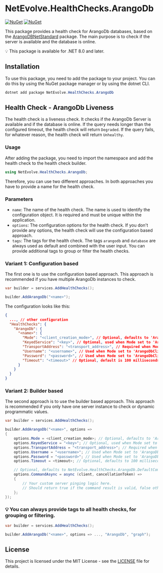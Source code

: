 # NetEvolve.HealthChecks.ArangoDb

[![NuGet](https://img.shields.io/nuget/v/NetEvolve.HealthChecks.ArangoDb?logo=nuget)](https://www.nuget.org/packages/NetEvolve.HealthChecks.ArangoDb/)
[![NuGet](https://img.shields.io/nuget/dt/NetEvolve.HealthChecks.ArangoDb?logo=nuget)](https://www.nuget.org/packages/NetEvolve.HealthChecks.ArangoDb/)

This package provides a health check for ArangoDb databases, based on the [ArangoDBNetStandard](https://www.nuget.org/packages/ArangoDBNetStandard/) package. The main purpose is to check if the server is available and the database is online.

:bulb: This package is available for .NET 8.0 and later.

## Installation
To use this package, you need to add the package to your project. You can do this by using the NuGet package manager or by using the dotnet CLI.
```powershell
dotnet add package NetEvolve.HealthChecks.ArangoDb
```

## Health Check - ArangoDb Liveness
The health check is a liveness check. It checks if the ArangoDb Server is available and if the database is online.
If the query needs longer than the configured timeout, the health check will return `Degraded`.
If the query fails, for whatever reason, the health check will return `Unhealthy`.

### Usage
After adding the package, you need to import the namespace and add the health check to the health check builder.
```csharp
using NetEvolve.HealthChecks.ArangoDb;
```
Therefore, you can use two different approaches. In both approaches you have to provide a name for the health check.

### Parameters
- `name`: The name of the health check. The name is used to identify the configuration object. It is required and must be unique within the application.
- `options`: The configuration options for the health check. If you don't provide any options, the health check will use the configuration based approach.
- `tags`: The tags for the health check. The tags `arangodb` and `database` are always used as default and combined with the user input. You can provide additional tags to group or filter the health checks.

### Variant 1: Configuration based
The first one is to use the configuration based approach. This approach is recommended if you have multiple ArangoDb instances to check.
```csharp
var builder = services.AddHealthChecks();

builder.AddArangoDb("<name>");
```

The configuration looks like this:
```json
{
  ..., // other configuration
  "HealthChecks": {
    "ArangoDb": {
      "<name>": {
        "Mode": "<client_creation_mode>", // Optional, defaults to 'ArangoDbClientCreationMode.ServiceProvider'
        "KeyedService": "<key>", // Optional, used when Mode set to 'ArangoDbClientCreationMode.ServiceProvider'
        "TransportAddress": "<transport_address>", // Required when Mode set to 'ArangoDbClientCreationMode.Internal'
        "Username": "<username>", // Used when Mode set to 'ArangoDbClientCreationMode.Internal' and required when Password is set
        "Password": "<password>", // Used when Mode set to 'ArangoDbClientCreationMode.Internal' and required when Username is set
        "Timeout": "<timeout>" // Optional, default is 100 milliseconds
      }
    }
  }
}
```

### Variant 2: Builder based
The second approach is to use the builder based approach. This approach is recommended if you only have one server instance to check or dynamic programmatic values.
```csharp
var builder = services.AddHealthChecks();

builder.AddArangoDb("<name>", options =>
{
    options.Mode = <client_creation_mode>; // Optional, defaults to 'ArangoDbClientCreationMode.ServiceProvider'
    options.KeyedService = "<key>"; // Optional, used when Mode set to 'ArangoDbClientCreationMode.ServiceProvider'
    options.TransportAddress = "<transport_address>"; // Required when Mode set to 'ArangoDbClientCreationMode.Internal'
    options.Username = "<username>"; // Used when Mode set to 'ArangoDbClientCreationMode.Internal' and required when Password is set
    options.Password = "<password>"; // Used when Mode set to 'ArangoDbClientCreationMode.Internal' and required when Username is set
    options.Timeout = <timeout>; // Optional, defaults to 100 milliseconds

    // Optional, defaults to NetEvolve.HealthChecks.ArangoDb.DefaultCommandAsync
    options.CommandAsync = async (client, cancellationToken) =>
    {
        // Your custom server pinging logic here.
        // Should return true if the command result is valid, false otherwise.
    };
});
```

### :bulb: You can always provide tags to all health checks, for grouping or filtering.

```csharp
var builder = services.AddHealthChecks();

builder.AddArangoDb("<name>", options => ..., "ArangoDb", "graph");
```
## License

This project is licensed under the MIT License - see the [LICENSE](../../LICENSE) file for details.
